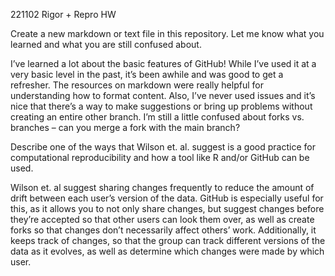 221102
Rigor + Repro HW

Create a new markdown or text file in this repository. Let me know what you learned and what you are still confused about.

I’ve learned a lot about the basic features of GitHub! While I’ve used it at a very basic level in the past, it’s been awhile and was good to get a refresher. The resources on markdown were really helpful for understanding how to format content. Also, I’ve never used issues and it’s nice that there’s a way to make suggestions or bring up problems without creating an entire other branch. I’m still a little confused about forks vs. branches – can you merge a fork with the main branch?

Describe one of the ways that Wilson et. al. suggest is a good practice for computational reproducibility and how a tool like R and/or GitHub can be used.

Wilson et. al suggest sharing changes frequently to reduce the amount of drift between each user’s version of the data. GitHub is especially useful for this, as it allows you to not only share changes, but suggest changes before they’re accepted so that other users can look them over, as well as create forks so that changes don’t necessarily affect others’ work. Additionally, it keeps track of changes, so that the group can track different versions of the data as it evolves, as well as determine which changes were made by which user.

